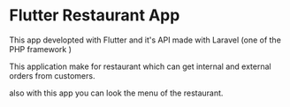 # Flutter Restaurant App

This app developted with Flutter and it's API made with Laravel (one of the PHP framework )  

This application make for restaurant which can get internal and external orders  from customers.

also with this app you can look the menu of the restaurant.
  
  

